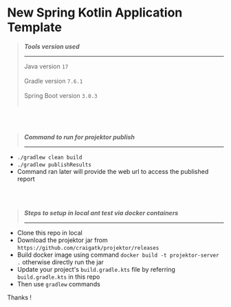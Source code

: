 # New Spring Kotlin Application Template

> **_Tools version used_**
>__________
> Java version `17` <br/><br/>
> Gradle version `7.6.1` <br/><br/>
> Spring Boot version `3.0.3` <br/><br/>

<br/><br/>

> **_Command to run for projektor publish_**
>____________________
* `./gradlew clean build` 
* `./gradlew publishResults`
* Command ran later will provide the web url to access the published report

<br/><br/>

> **_Steps to setup in local ant test via docker containers_**
>____________________
* Clone this repo in local
* Download the projektor jar from `https://github.com/craigatk/projektor/releases`
* Build docker image using command `docker build -t projektor-server .` otherwise directly run the jar
* Update your project's `build.gradle.kts` file by referring `build.gradle.kts` in this repo
* Then use `gradlew` commands 

Thanks !